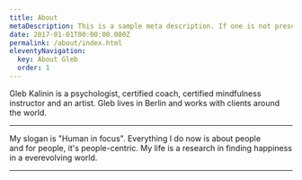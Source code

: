 ```yaml
---
title: About
metaDescription: This is a sample meta description. If one is not present in your page/post's front matter, the default metadata.description will be used instead.
date: 2017-01-01T00:00:00.000Z
permalink: /about/index.html
eleventyNavigation:
  key: About Gleb
  order: 1
---
```

Gleb Kalinin is a psychologist, certified coach, certified mindfulness instructor and an artist. Gleb lives in Berlin and works with clients around the world. 

- - -

My slogan is "Human in focus". Everything I do now is about people and for people, it's people-centric. My life is a research in finding happiness in a everevolving world.

- - -

